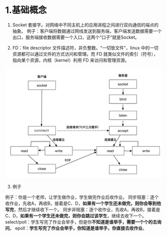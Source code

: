 # 1.基础概念

1. Socket
套接字。对网络中不同主机上的应用进程之间进行双向通信的端点的抽象。
例子：客户端将数据通过网线发送到服务端，客户端发送数据需要一个出口，服务端接收数据需要一个入口，这两个“口子”就是Socket。

2. FD：file descriptor
文件描述符，非负整数。“一切皆文件”，linux 中的一切资源都可以通过文件的方式访问和管理。而 FD 就类似文件的索引（符号），指向某个资源，内核（kernel）利用 FD 来访问和管理资源。

![连接](170b64bdf31744b3574d6b93ad487d14.png)

3. 例子

例子：你是一个老师，让学生做作业，学生做完作业后收作业。
同步阻塞：逐个收作业，先收A，再收B，接着是C、D，**如果有一个学生还未做完，则你会等到他写完**，然后才继续收下一个。
同步非阻塞：逐个收作业，先收A，再收B，接着是C、D，**如果有一个学生还未做完，则你会跳过该学生**，继续去收下一个。
select/poll：学生写完了作业会举手，但是你**不知道是谁举手，需要一个个的去询问**。
epoll：**学生写完了作业会举手，你知道是谁举手，你直接去收作业**。